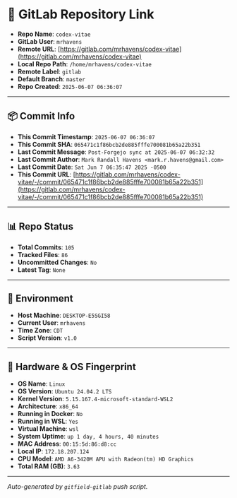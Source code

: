 # 🔗 GitLab Repository Link

- **Repo Name**: `codex-vitae`
- **GitLab User**: `mrhavens`
- **Remote URL**: [https://gitlab.com/mrhavens/codex-vitae](https://gitlab.com/mrhavens/codex-vitae)
- **Local Repo Path**: `/home/mrhavens/codex-vitae`
- **Remote Label**: `gitlab`
- **Default Branch**: `master`
- **Repo Created**: `2025-06-07 06:36:07`

---

## 📦 Commit Info

- **This Commit Timestamp**: `2025-06-07 06:36:07`
- **This Commit SHA**: `065471c1f86bcb2de885fffe700081b65a22b351`
- **Last Commit Message**: `Post-Forgejo sync at 2025-06-07 06:32:32`
- **Last Commit Author**: `Mark Randall Havens <mark.r.havens@gmail.com>`
- **Last Commit Date**: `Sat Jun 7 06:35:47 2025 -0500`
- **This Commit URL**: [https://gitlab.com/mrhavens/codex-vitae/-/commit/065471c1f86bcb2de885fffe700081b65a22b351](https://gitlab.com/mrhavens/codex-vitae/-/commit/065471c1f86bcb2de885fffe700081b65a22b351)

---

## 📊 Repo Status

- **Total Commits**: `105`
- **Tracked Files**: `86`
- **Uncommitted Changes**: `No`
- **Latest Tag**: `None`

---

## 🧽 Environment

- **Host Machine**: `DESKTOP-E5SGI58`
- **Current User**: `mrhavens`
- **Time Zone**: `CDT`
- **Script Version**: `v1.0`

---

## 🧬 Hardware & OS Fingerprint

- **OS Name**: `Linux`
- **OS Version**: `Ubuntu 24.04.2 LTS`
- **Kernel Version**: `5.15.167.4-microsoft-standard-WSL2`
- **Architecture**: `x86_64`
- **Running in Docker**: `No`
- **Running in WSL**: `Yes`
- **Virtual Machine**: `wsl`
- **System Uptime**: `up 1 day, 4 hours, 40 minutes`
- **MAC Address**: `00:15:5d:86:d8:cc`
- **Local IP**: `172.18.207.124`
- **CPU Model**: `AMD A6-3420M APU with Radeon(tm) HD Graphics`
- **Total RAM (GB)**: `3.63`

---

_Auto-generated by `gitfield-gitlab` push script._

